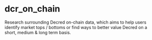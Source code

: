 # dcr_on_chain

Research surrounding Decred on-chain data, which aims to help users identify market tops / bottoms or find ways to better value Decred on a short, medium & long term basis.
